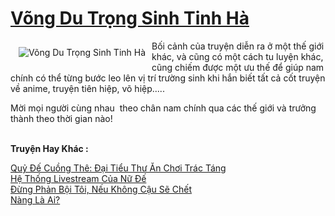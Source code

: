 <a href="https://utruyen.com/truyen/vong-du-trong-sinh-tinh-ha/17496/" title="Võng Du Trọng Sinh Tinh Hà"><h1>Võng Du Trọng Sinh Tinh Hà</h1></a><div style="display:table"><img align="right" style="float: left; padding: 10px;" src="https://utruyen.com/images/story/200x260/vong-du-trong-sinh-tinh-ha.jpg" alt="Võng Du Trọng Sinh Tinh Hà">Bối cảnh của truyện diễn ra ở một thế giới khác, và cũng có một cách tu luyện khác, cũng chiếm được một ưu thế để giúp nam chính có thể từng bước leo lên vị trí trường sinh khi hắn biết tất cả cốt truyện về anime, truyện tiên hiệp, võ hiệp.....<p></p>Mời mọi người cùng nhau  theo chân nam chính qua các thế giới và trưởng thành theo thời gian nào!</div><p><br><b>Truyện Hay Khác :</b></p><a href="https://utruyen.com/truyen/quy-de-cuong-the-dai-tieu-thu-an-choi-trac-tang/17386/" alt="Quỷ Đế Cuồng Thê: Đại Tiểu Thư Ăn Chơi Trác Táng">Quỷ Đế Cuồng Thê: Đại Tiểu Thư Ăn Chơi Trác Táng</a><br/><a href="https://github.com/quanluxury/ngontinhhot/tree/master/truyenhay/16902/" alt="Hệ Thống Livestream Của Nữ Đế">Hệ Thống Livestream Của Nữ Đế</a><br/><a href="https://www.flickr.com/photos/184340401@N07/48720415212/" alt="Đừng Phản Bội Tôi, Nếu Không Cậu Sẽ Chết">Đừng Phản Bội Tôi, Nếu Không Cậu Sẽ Chết</a><br/><a href="https://github.com/quanluxury/ngontinhhot/tree/master/truyenhay/19152/" alt="Nàng Là Ai?">Nàng Là Ai?</a><br/>